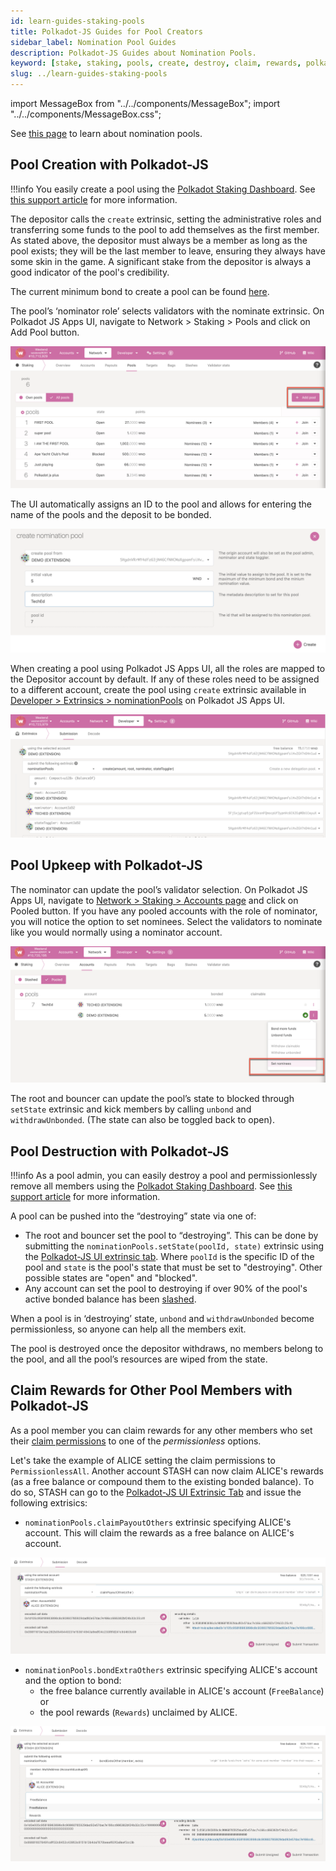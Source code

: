 ```yaml
---
id: learn-guides-staking-pools
title: Polkadot-JS Guides for Pool Creators
sidebar_label: Nomination Pool Guides
description: Polkadot-JS Guides about Nomination Pools.
keyword: [stake, staking, pools, create, destroy, claim, rewards, polkadot-js]
slug: ../learn-guides-staking-pools
---
```


import MessageBox from "../../components/MessageBox"; import "../../components/MessageBox.css";

<MessageBox message="Polkadot-JS is for developers and power users only. If you need help using the Polkadot-JS UI, you can contact the
[Polkadot Support Team](https://support.polkadot.network/support/home). For more user-friendly tools
see the [wallets](./wallets-index), [apps](./apps-index) and [dashboard](./dashboards-index) pages." />

See [this page](./learn-nomination-pools.md) to learn about nomination pools.

## Pool Creation with Polkadot-JS

!!!info
    You easily create a pool using the [Polkadot Staking Dashboard](../general/dashboards/staking-dashboard.md#pools). See [this support article](https://support.polkadot.network/support/solutions/articles/65000182388-staking-dashboard-how-to-create-a-nomination-pool#How-to-create-a-pool) for more information.

The depositor calls the `create` extrinsic, setting the administrative roles and transferring some
funds to the pool to add themselves as the first member. As stated above, the depositor must always
be a member as long as the pool exists; they will be the last member to leave, ensuring they always
have some skin in the game. A significant stake from the depositor is always a good indicator of the
pool's credibility.

The current minimum bond to create a pool can be found
[here](../general/chain-state-values.md#minimum-bond-to-create-a-nomination-pool).

The pool’s ‘nominator role’ selects validators with the nominate extrinsic. On Polkadot JS Apps UI,
navigate to Network > Staking > Pools and click on Add Pool button.

![Create Nomination Pools](../assets/staking/Nomination-Pools-1.png)

The UI automatically assigns an ID to the pool and allows for entering the name of the pools and the
deposit to be bonded.

![Create Nomination Pools - deposit](../assets/staking/Nomination-Pools-2.png)

When creating a pool using Polkadot JS Apps UI, all the roles are mapped to the Depositor account by
default. If any of these roles need to be assigned to a different account, create the pool using
`create` extrinsic available in
[Developer > Extrinsics > nominationPools](https://polkadot.js.org/apps/#/extrinsics) on Polkadot JS
Apps UI.

![Nomination Pool Roles](../assets/staking/Nomination-Pools-7.png)

## Pool Upkeep with Polkadot-JS

The nominator can update the pool’s validator selection. On Polkadot JS Apps UI, navigate to
[Network > Staking > Accounts page](https://polkadot.js.org/apps/#/staking/actions) and click on
Pooled button. If you have any pooled accounts with the role of nominator, you will notice the
option to set nominees. Select the validators to nominate like you would normally using a nominator
account.

![Nominate validators](../assets/staking/Nomination-Pools-5.png)

The root and bouncer can update the pool’s state to blocked through `setState` extrinsic and kick
members by calling `unbond` and `withdrawUnbonded`. (The state can also be toggled back to open).

## Pool Destruction with Polkadot-JS

!!!info
    As a pool admin, you can easily destroy a pool and permissionlessly remove all members using the [Polkadot Staking Dashboard](../general/staking-dashboard.md#pools). See [this support article](https://support.polkadot.network/support/solutions/articles/65000182388-staking-dashboard-how-to-create-a-nomination-pool#How-to-destroy-a-pool) for more information.

A pool can be pushed into the “destroying” state via one of:

- The root and bouncer set the pool to “destroying”. This can be done by submitting the
  `nominationPools.setState(poolId, state)` extrinsic using the
  [Polkadot-JS UI extrinsic tab](https://polkadot.js.org/apps/#/extrinsics). Where `poolId` is the
  specific ID of the pool and `state` is the pool's state that must be set to "destroying". Other
  possible states are "open" and "blocked".
- Any account can set the pool to destroying if over 90% of the pool's active bonded balance has
  been [slashed](./learn-offenses.md).

When a pool is in ‘destroying’ state, `unbond` and `withdrawUnbonded` become permissionless, so
anyone can help all the members exit.

The pool is destroyed once the depositor withdraws, no members belong to the pool, and all the
pool’s resources are wiped from the state.

## Claim Rewards for Other Pool Members with Polkadot-JS

As a pool member you can claim rewards for any other members who set their
[claim permissions](./learn-nomination-pools.md#claim-permissions) to one of the _permissionless_
options.

Let's take the example of ALICE setting the claim permissions to `PermissionlessAll`. Another
account STASH can now claim ALICE's rewards (as a free balance or compound them to the existing
bonded balance). To do so, STASH can go to the
[Polkadot-JS UI Extrinsic Tab](https://polkadot.js.org/apps/#/extrinsics) and issue the following
extrisics:

- `nominationPools.claimPayoutOthers` extrinsic specifying ALICE's account. This will claim the
  rewards as a free balance on ALICE's account.

![pools-payoutOthers](../assets/nomination-pools-payoutOthers.png)

- `nominationPools.bondExtraOthers` extrinsic specifying ALICE's account and the option to bond:
  - the free balance currently available in ALICE's account (`FreeBalance`) or
  - the pool rewards (`Rewards`) unclaimed by ALICE.

![pools-bondExtraOthers](../assets/nomination-pools-bondExtraOthers.png)
